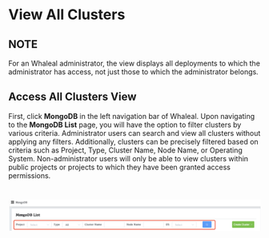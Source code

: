 # View All Clusters

## NOTE

For an Whaleal administrator, the view displays all deployments to which the administrator has access, not just those to which the administrator belongs.

## Access All Clusters View

First, click **MongoDB** in the left navigation bar of Whaleal. Upon navigating to the **MongoDB List** page, you will have the option to filter clusters by various criteria. Administrator users can search and view all clusters without applying any filters. Additionally, clusters can be precisely filtered based on criteria such as Project, Type, Cluster Name, Node Name, or Operating System. Non-administrator users will only be able to view clusters within public projects or projects to which they have been granted access permissions.

![image-20240624140923925](../../images/whalealPlatFromImages/05-ManageDeployments/accessesAllClusterViewsFilter.png)
=======
